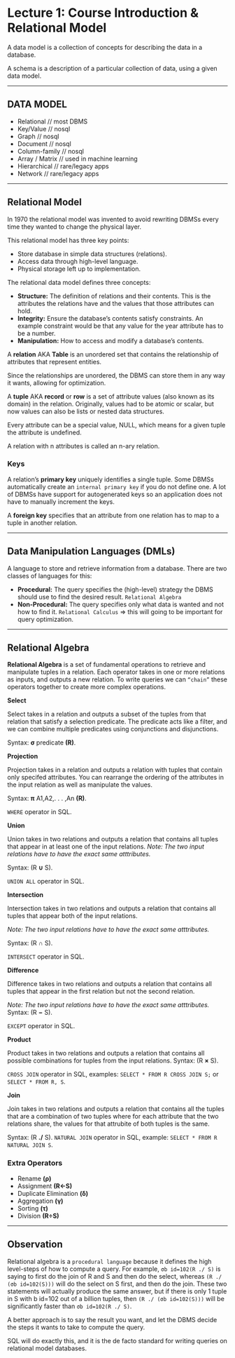 # Lecture 1: Course Introduction & Relational Model

A data model is a collection of concepts for describing the data in a database. 

A schema is a description of a particular collection of data, using a given data model.

---
## DATA MODEL 

- Relational       // most DBMS
- Key/Value        // nosql
- Graph               // nosql
- Document        // nosql
- Column-family       // nosql
- Array / Matrix   // used in machine learning
- Hierarchical    // rare/legacy apps
- Network        // rare/legacy apps

---
## Relational Model

In 1970 the relational model was invented to avoid rewriting DBMSs every time they wanted to change the physical layer. 

This relational model has three key points:
- Store database in simple data structures (relations).
- Access data through high-level language.
- Physical storage left up to implementation.

The relational data model defines three concepts:

- **Structure:** The definition of relations and their contents. This is the attributes the relations have and the values that those attributes can hold.
- **Integrity:** Ensure the database’s contents satisfy constraints. An example constraint would be that
any value for the year attribute has to be a number.
- **Manipulation:** How to access and modify a database’s contents.

A **relation** AKA **Table** is an unordered set that contains the relationship of attributes that represent entities. 

Since the relationships are unordered, the DBMS can store them in any way it wants, allowing for optimization.

A **tuple** AKA **record** or **row** is a set of attribute values (also known as its domain) in the relation. Originally, values had to be atomic or scalar, but now values can also be lists or nested data structures.

Every attribute can be a special value, NULL, which means for a given tuple the attribute is undefined.

A relation with n attributes is called an n-ary relation.

### Keys
A relation’s **primary key** uniquely identifies a single tuple. Some DBMSs automatically create an `internal primary key` if you do not define one. 
A lot of DBMSs have support for autogenerated keys so an application does not have to manually increment the keys.

A **foreign key** specifies that an attribute from one relation has to map to a tuple in another relation.

---
## Data Manipulation Languages (DMLs)

A language to store and retrieve information from a database. 
There are two classes of languages for this:
- **Procedural:** The query specifies the (high-level) strategy the DBMS should use to find the desired result. `Relational Algebra`
- **Non-Procedural:** The query specifies only what data is wanted and not how to find it. `Relational Calculus` => this will going to be important for query optimization.
  
---
## Relational Algebra

**Relational Algebra** is a set of fundamental operations to retrieve and manipulate tuples in a relation. 
Each operator takes in one or more relations as inputs, and outputs a new relation. To write queries we can `“chain”` these operators together to create more complex operations.

**Select**

Select takes in a relation and outputs a subset of the tuples from that relation that satisfy a selection predicate.
The predicate acts like a filter, and we can combine multiple predicates using conjunctions and disjunctions.

Syntax: **σ** predicate **(R)**.

**Projection**

Projection takes in a relation and outputs a relation with tuples that contain only specifed attributes. You can rearrange the ordering of the attributes in the input relation as well as manipulate the values.

Syntax: **π** A1,A2,. . . ,An **(R)**.

`WHERE` operator in SQL.

**Union**

Union takes in two relations and outputs a relation that contains all tuples that appear in at least one of the input relations. 
*Note: The two input relations have to have the exact same atttributes.*

Syntax: (R **∪** S).

`UNION ALL` operator in SQL.

**Intersection**

Intersection takes in two relations and outputs a relation that contains all tuples that appear both of the input relations. 

*Note: The two input relations have to have the exact same atttributes.*

Syntax: (R **∩** S).

`INTERSECT` operator in SQL.

**Difference**

Difference takes in two relations and outputs a relation that contains all tuples that appear in the first relation but not the second relation. 

*Note: The two input relations have to have the exact same atttributes.*
Syntax: (R **−** S).

`EXCEPT` operator in SQL.

**Product**

Product takes in two relations and outputs a relation that contains all possible combinations for tuples from the input relations.
Syntax: (R **×** S).

`CROSS JOIN` operator in SQL, examples: `SELECT * FROM R CROSS JOIN S;` or `SELECT * FROM R, S`.

**Join**

Join takes in two relations and outputs a relation that contains all the tuples that are a combination of two tuples where for each attribute that the two relations share, the values for that attrubite of both tuples is the same.

Syntax: (R **./** S).
`NATURAL JOIN` operator in SQL, example: `SELECT * FROM R NATURAL JOIN S`.

### Extra Operators

- Rename **(ρ)**
- Assignment **(R←S)**
- Duplicate Elimination **(δ)**
- Aggregation **(γ)**
- Sorting **(τ)**
- Division **(R÷S)**

---
## Observation

Relational algebra is a `procedural language` because it defines the high level-steps of how to compute a
query. For example, `σb id=102(R ./ S)` is saying to first do the join of R and S and then do the select,
whereas `(R ./ (σb id=102(S)))` will do the select on S first, and then do the join. These two statements will actually produce the same answer, but if there is only 1 tuple in S with b id=102 out of a billion tuples, then `(R ./ (σb id=102(S)))` will be significantly faster than `σb id=102(R ./ S)`.

A better approach is to say the result you want, and let the DBMS decide the steps it wants to take to compute the query. 

SQL will do exactly this, and it is the de facto standard for writing queries on relational model databases.